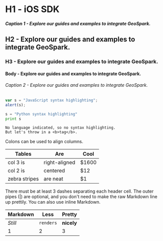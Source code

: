 # H1 - iOS SDK
##### Caption 1 - Explore our guides and examples to integrate GeoSpark.
## H2 - Explore our guides and examples to integrate GeoSpark.
### H3 - Explore our guides and examples to integrate GeoSpark.
#### Body - Explore our guides and examples to integrate GeoSpark.
###### Caption 2 - Explore our guides and examples to integrate GeoSpark.

```javascript
var s = "JavaScript syntax highlighting";
alert(s);
```
 
```python
s = "Python syntax highlighting"
print s
```
 
```
No language indicated, so no syntax highlighting. 
But let's throw in a <b>tag</b>.
```

Colons can be used to align columns.

| Tables        | Are           | Cool  |
| ------------- | ------------- | ------------- |
| col 3 is      | right-aligned | $1600 |
| col 2 is      | centered      |   $12 |
| zebra stripes | are neat      |    $1 |

There must be at least 3 dashes separating each header cell.
The outer pipes (|) are optional, and you don't need to make the 
raw Markdown line up prettily. You can also use inline Markdown.

Markdown | Less | Pretty
--- | --- | ---
*Still* | `renders` | **nicely**
1 | 2 | 3
